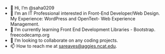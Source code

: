 - 👋 Hi, I’m @saha0209
- 👀 I’m an IT Professional interested in Front-End Developer/Web Design. My Experience: WordPress and OpenText- Web Experience Management.
- 🌱 I’m currently learning Front End Development Libraries - Bootstrap. freecodecamp.org 
- 💞️ I’m looking to collaborate on any coding projects.
- 📫 How to reach me at sareaves@aggies.ncat.edu.

<!---
saha0209/saha0209 is a ✨ special ✨ repository because its `README.md` (this file) appears on your GitHub profile.
You can click the Preview link to take a look at your changes.
--->
